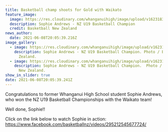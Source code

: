 ```yaml
---
title: Basketball champ shoots for Gold with Waikato
feature_image:
  image: https://res.cloudinary.com/whanganuihigh/image/upload/v1623183035/News/01.jpg
  description: Sophie Andrews - NZ U19 Basketball Champion
  credit: Basketball New Zealand
news_author:
  date: 2021-06-08T20:05:39.216Z
image_gallery:
  - image: https://res.cloudinary.com/whanganuihigh/image/upload/v1623183035/News/03.jpg
    description: Sophie Andrews - NZ U19 Basketball Champion. Photo / Basketball New
      Zealand.
  - image: https://res.cloudinary.com/whanganuihigh/image/upload/v1623183036/News/02.jpg
    description: Sophie Andrews - NZ U19 Basketball Champion.  Photo / Basketball
      New Zealand.
show_in_slider: true
date: 2021-06-08T20:05:39.241Z
---
```

Congratulations to former Whanganui High School student Sophie Andrews, who won the NZ U19 Basketball Championships with the Waikato team! 

Well done, Sophie!!

Click on the link below to watch Sophie in action: <https://www.facebook.com/basketballnz/videos/295212545677724/>